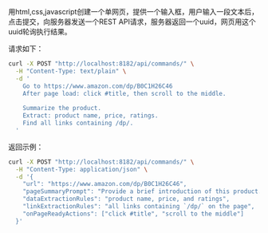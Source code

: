 用html,css,javascript创建一个单网页，提供一个输入框，用户输入一段文本后，点击提交，向服务器发送一个REST API请求，服务器返回一个uuid，网页用这个uuid轮询执行结果。

请求如下：

```bash
curl -X POST "http://localhost:8182/api/commands/" \
  -H "Content-Type: text/plain" \
  -d '
    Go to https://www.amazon.com/dp/B0C1H26C46
    After page load: click #title, then scroll to the middle.
    
    Summarize the product.
    Extract: product name, price, ratings.
    Find all links containing /dp/.
  '
```

返回示例：


```bash
curl -X POST "http://localhost:8182/api/commands/" \
  -H "Content-Type: application/json" \
  -d '{
    "url": "https://www.amazon.com/dp/B0C1H26C46",
    "pageSummaryPrompt": "Provide a brief introduction of this product.",
    "dataExtractionRules": "product name, price, and ratings",
    "linkExtractionRules": "all links containing `/dp/` on the page",
    "onPageReadyActions": ["click #title", "scroll to the middle"]
  }'
```
